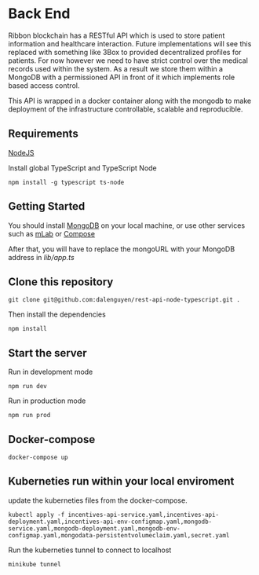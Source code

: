 # Back End

Ribbon blockchain has a RESTful API which is used to store patient information and healthcare interaction. Future implementations will see this replaced with something like 3Box to provided decentralized profiles for patients. For now however we need to have strict control over the medical records used within the system. As a result we store them within a MongoDB with a permissioned API in front of it which implements role based access control.

This API is wrapped in a docker container along with the mongodb to make deployment of the infrastructure controllable, scalable and reproducible.

## Requirements

[NodeJS](https://nodejs.org/en/)

Install global TypeScript and TypeScript Node

```
npm install -g typescript ts-node
```

## Getting Started

You should install [MongoDB](https://docs.mongodb.com/manual/administration/install-community/) on your local machine, or use other services such as [mLab](https://mlab.com/) or [Compose](https://www.compose.com/compare/mongodb)

After that, you will have to replace the mongoURL with your MongoDB address in _lib/app.ts_

## Clone this repository

```
git clone git@github.com:dalenguyen/rest-api-node-typescript.git .
```

Then install the dependencies

```
npm install
```

## Start the server

Run in development mode

```
npm run dev
```

Run in production mode

```
npm run prod
```

## Docker-compose

```
docker-compose up
```

## Kuberneties run within your local enviroment

update the kuberneties files from the docker-compose.

```
kubectl apply -f incentives-api-service.yaml,incentives-api-deployment.yaml,incentives-api-env-configmap.yaml,mongodb-service.yaml,mongodb-deployment.yaml,mongodb-env-configmap.yaml,mongodata-persistentvolumeclaim.yaml,secret.yaml
```

Run the kuberneties tunnel to connect to localhost

```
minikube tunnel
```
